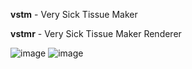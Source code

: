 __vstm__ - Very Sick Tissue Maker

__vstmr__ - Very Sick Tissue Maker Renderer

![image](https://github.com/user-attachments/assets/61ebce81-ee67-496c-9949-1ac69e07f848)
![image](https://github.com/user-attachments/assets/37f6d7c4-aed5-4b6d-a16e-7ac8289f13f4)


